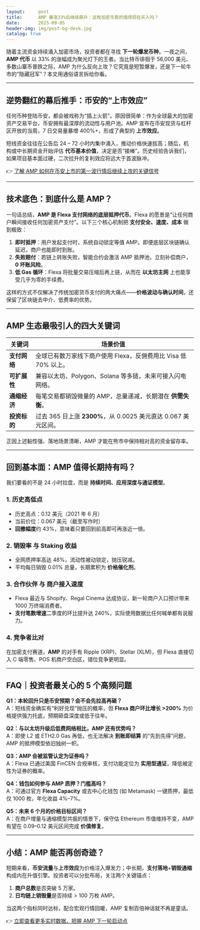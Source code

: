 ```yaml
---
layout:     post
title:      AMP 暴涨33%后继续飙升：这枚加密币真的值得现在买入吗？
date:       2025-09-05
header-img: img/post-bg-desk.jpg
catalog: true
---
```


随着主流资金持续涌入加密市场，投资者都在寻找 **下一轮爆发币种**。一夜之间，**AMP 代币** 以 33% 的涨幅成为聚光灯下的王者。当比特币徘徊于 56,000 美元、多数山寨币普跌之际，AMP 为什么反向上攻？它究竟是短暂爆发，还是下一轮牛市的“隐藏冠军”？本文用通俗语言拆给你看。

---

## 逆势翻红的幕后推手：币安的“上市效应”

任何币种登陆币安，都会被戏称为“插上火箭”。原因很简单：作为全球最大的加密资产交易平台，币安拥有最深厚的流动性与用户池。AMP 宣布在币安现货与杠杆区开放的当周，7 日交易量暴增 400%+，形成了典型的 **上市效应**。

短线资金往往在公告后 24 – 72 小时内集中涌入，推动价格快速拔高；随后，机构或中长期资金开始评估 **代币基本价值**，决定是否“接棒”。历史经验告诉我们，如果项目基本面过硬，二次拉升的复利效应将远大于首波脉冲。

👉 [了解 AMP 如何在币安上市的第一波行情后继续上攻的关键信号](https://okxdog.com/)

---

## 技术底色：到底什么是 AMP？

一句话总结，**AMP 是 Flexa 支付网络的底层抵押代币**。Flexa 的愿景是“让任何商户瞬间接收任何加密资产支付”。以下三个核心机制把 **支付安全、速度、成本** 做到极致：

1. **即时抵押**：用户发起支付时，系统自动锁定等值 AMP。即便底层区块链确认延迟，商户也能即时到账。  
2. **失败赔付**：若链上转账失败，智能合约会激活 AMP 抵押池，立刻补偿商户，**0 坏账风险**。  
3. **低 Gas 循环**：Flexa 将批量交易压缩后再上链，从而在 **以太坊主网** 上也能享受几乎为零的手续费。

这样的方式不仅解决了传统加密货币支付的两大痛点——**价格波动与确认时间**，还保留了区块链去中介、低费率的优势。

---

## AMP 生态最吸引人的四大关键词

| 关键词 | 场景价值 |
|---|---|
| **支付网络** | 全球已有数万家线下商户使用 Flexa，反佣费用比 Visa 低 70% 以上。 |
| **可扩展性** | 兼容以太坊、Polygon、Solana 等多链，未来可接入闪电网络。 |
| **通缩经济** | 每笔交易都销毁微量的 AMP，总量递减，长期潜在 **供需失衡**。 |
| **投资标的** | 过去 365 日上涨 **2300%**，从 0.0025 美元直达 0.067 美元区间。 |

正因上述黏性强、落地场景清晰，AMP 才能在熊市中保持相对高的资金留存率。

---

## 回到基本面：AMP 值得长期持有吗？

我们要看的不是 24 小时拉盘，而是 **持续时间、应用深度与通证模型**。

### 1. 历史高低点
- 历史高点：0.12 美元（2021 年 6 月）
- 当前价位：0.067 美元（截至写作时）
- **回撤幅度**约 43%，意味着只要回到前高即可再涨近一倍。

### 2. **销毁率** 与 **Staking 收益**
- 全网质押率高达 48%，流动性被动锁定，抛压锐减。  
- 平均每日销毁 0.01% 总量，长期累积为 **价格催化剂**。

### 3. **合作伙伴** 与 **商户接入速度**
- Flexa 最近与 Shopify、Regal Cinema 达成协议，新一轮商户入口预计带来 1000 万终端消费者。  
- **支付笔数增速**二季度的环比提升达 240%，实际使用数据比任何喊单都有说服力。

### 4. 竞争者比对
在加密支付赛道，**AMP** 的对手有 Ripple (XRP)、Stellar (XLM)，但 Flexa 直接切入 C 端零售、POS 机商户空白区，错位竞争更明显。

---

## FAQ｜投资者最关心的 5 个高频问题

**Q1：本轮回升只是币安预期？会不会先拉高再砸？**  
A：短线资金确实有“利好兑现”抛压的概率，但 **Flexa 商户环比增长 >200%** 为价格提供强力托底，预期砸盘深度或低于往年。

**Q2：与以太坊升级后低费网络相比，AMP 还有优势吗？**  
A：即使 L2 或 ETH2.0 Gas 再低，也无法解决 **到账即结算** 的“先到先得”问题，AMP 的抵押模型依旧独树一帜。

**Q3：AMP 会被监管认定为证券吗？**  
A：Flexa 已通过美国 FinCEN 合规审核，支付功能定位为 **实用型通证**，降低被定性为证券的概率。

**Q4：钱包如何参与 AMP 质押？门槛高吗？**  
A：可通过官方 **Flexa Capacity** 或去中心化钱包 (如 Metamask) 一键质押，最低仅 1000 枚，年化收益 4%–7%。

**Q5：未来 6 个月的价格目标区间？**  
A：在商户增量与通缩模型共振的情景下，保守估 Ethereum 市值维持不变，AMP 有望在 0.09–0.12 美元区间完成 **价值修复**。

---

## 小结：AMP 能否再创奇迹？

短期来看，**币安流量**与**上市效应**为价格注入爆发力；中长期，**支付落地**+**销毁通缩**构成内在升值引擎。投资者可以分批布局，关注两个关键锚点：

1. **商户总数**是否突破 5 万家。  
2. **日均链上销毁量**是否持续 > 100 万枚 AMP。

当这两个指标同时达标，配合宏观行情回暖，AMP 复制百倍神话就不再是童话。

👉 [立即查看更多实时数据，把握 AMP 下一轮启动点](https://okxdog.com/)